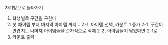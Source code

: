 자기방으로 돌아가기

1. 학생별로 구간을 구한다
2. 첫 아이템 부터 마지막 아이템 까지...
  2-1. 아이템 선택, 카운트 1 증가
  2-1. 구간이 안겹치는 나머지 아이템들을 순차적으로 삭제
  2-2. 아이템들이 남았다면 2-1로
3. 카운트 출력
